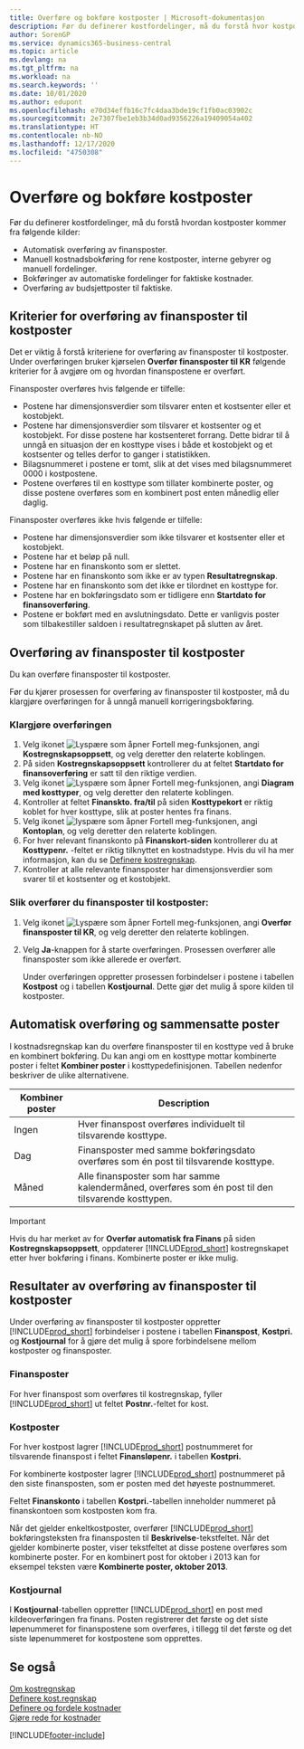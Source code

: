 ```yaml
---
title: Overføre og bokføre kostposter | Microsoft-dokumentasjon
description: Før du definerer kostfordelinger, må du forstå hvor kostposter kommer fra.
author: SorenGP
ms.service: dynamics365-business-central
ms.topic: article
ms.devlang: na
ms.tgt_pltfrm: na
ms.workload: na
ms.search.keywords: ''
ms.date: 10/01/2020
ms.author: edupont
ms.openlocfilehash: e70d34effb16c7fc4daa3bde19cf1fb0ac03902c
ms.sourcegitcommit: 2e7307fbe1eb3b34d0ad9356226a19409054a402
ms.translationtype: HT
ms.contentlocale: nb-NO
ms.lasthandoff: 12/17/2020
ms.locfileid: "4750308"
---
```

# <a name="transferring-and-posting-cost-entries"></a>Overføre og bokføre kostposter
Før du definerer kostfordelinger, må du forstå hvordan kostposter kommer fra følgende kilder:  

-   Automatisk overføring av finansposter.  
-   Manuell kostnadsbokføring for rene kostposter, interne gebyrer og manuell fordelinger.  
-   Bokføringer av automatiske fordelinger for faktiske kostnader.  
-   Overføring av budsjettposter til faktiske.

## <a name="criteria-for-transferring-general-ledger-entries-to-cost-entries"></a>Kriterier for overføring av finansposter til kostposter
Det er viktig å forstå kriteriene for overføring av finansposter til kostposter. Under overføringen bruker kjørselen **Overfør finansposter til KR** følgende kriterier for å avgjøre om og hvordan finanspostene er overført.  

Finansposter overføres hvis følgende er tilfelle:  

-   Postene har dimensjonsverdier som tilsvarer enten et kostsenter eller et kostobjekt.  
-   Postene har dimensjonsverdier som tilsvarer et kostsenter og et kostobjekt. For disse postene har kostsenteret forrang. Dette bidrar til å unngå en situasjon der en kosttype vises i både et kostobjekt og et kostsenter og telles derfor to ganger i statistikken.  
-   Bilagsnummeret i postene er tomt, slik at det vises med bilagsnummeret 0000 i kostpostene.  
-   Postene overføres til en kosttype som tillater kombinerte poster, og disse postene overføres som en kombinert post enten månedlig eller daglig.  

Finansposter overføres ikke hvis følgende er tilfelle:  

-   Postene har dimensjonsverdier som ikke tilsvarer et kostsenter eller et kostobjekt.  
-   Postene har et beløp på null.  
-   Postene har en finanskonto som er slettet.  
-   Postene har en finanskonto som ikke er av typen **Resultatregnskap**.  
-   Postene har en finanskonto som det ikke er tilordnet en kosttype for.  
-   Postene har en bokføringsdato som er tidligere enn **Startdato for finansoverføring**.  
-   Postene er bokført med en avslutningsdato. Dette er vanligvis poster som tilbakestiller saldoen i resultatregnskapet på slutten av året.

## <a name="transferring-general-ledger-entries-to-cost-entries"></a>Overføring av finansposter til kostposter
Du kan overføre finansposter til kostposter.  

Før du kjører prosessen for overføring av finansposter til kostposter, må du klargjøre overføringen for å unngå manuell korrigeringsbokføring.  

### <a name="to-prepare-the-transfer"></a>Klargjøre overføringen  

1.  Velg ikonet ![Lyspære som åpner Fortell meg-funksjonen](media/ui-search/search_small.png "Fortell hva du vil gjøre"), angi **Kostregnskapsoppsett**, og velg deretter den relaterte koblingen.  
2.  På siden **Kostregnskapsoppsett** kontrollerer du at feltet **Startdato for finansoverføring** er satt til den riktige verdien.  
3.  Velg ikonet ![Lyspære som åpner Fortell meg-funksjonen](media/ui-search/search_small.png "Fortell hva du vil gjøre"), angi **Diagram med kosttyper**, og velg deretter den relaterte koblingen.  
4.  Kontroller at feltet **Finanskto. fra/til** på siden **Kosttypekort** er riktig koblet for hver kosttype, slik at poster hentes fra finans.  
5.  Velg ikonet ![lyspære som åpner Fortell meg-funksjonen](media/ui-search/search_small.png "Fortell hva du vil gjøre"), angi **Kontoplan**, og velg deretter den relaterte koblingen.  
6.  For hver relevant finanskonto på **Finanskort-siden** kontrollerer du at **Kosttypenr.** -feltet er riktig tilknyttet en kostnadstype. Hvis du vil ha mer informasjon, kan du se [Definere kostregnskap](finance-set-up-cost-accounting.md).  
7.  Kontroller at alle relevante finansposter har dimensjonsverdier som svarer til et kostsenter og et kostobjekt.  

### <a name="to-transfer-general-ledger-entries-to-cost-entries"></a>Slik overfører du finansposter til kostposter:  
1.  Velg ikonet ![Lyspære som åpner Fortell meg-funksjonen](media/ui-search/search_small.png "Fortell hva du vil gjøre"), angi **Overfør finansposter til KR**, og velg deretter den relaterte koblingen.  
2.  Velg **Ja**-knappen for å starte overføringen. Prosessen overfører alle finansposter som ikke allerede er overført.  

    Under overføringen oppretter prosessen forbindelser i postene i tabellen **Kostpost** og i tabellen **Kostjournal**. Dette gjør det mulig å spore kilden til kostposter.

## <a name="automatic-transfer-and-combined-entries"></a>Automatisk overføring og sammensatte poster
I kostnadsregnskap kan du overføre finansposter til en kosttype ved å bruke en kombinert bokføring. Du kan angi om en kosttype mottar kombinerte poster i feltet **Kombiner poster** i kosttypedefinisjonen. Tabellen nedenfor beskriver de ulike alternativene.  

|Kombiner poster|Description|  
|---------------------|-----------------|  
|Ingen|Hver finanspost overføres individuelt til tilsvarende kosttype.|  
|Dag|Finansposter med samme bokføringsdato overføres som én post til tilsvarende kosttype.|  
|Måned|Alle finansposter som har samme kalendermåned, overføres som én post til den tilsvarende kosttypen.|  

> [!IMPORTANT]  
>  Hvis du har merket av for **Overfør automatisk fra Finans** på siden **Kostregnskapsoppsett**, oppdaterer [!INCLUDE[prod_short](includes/prod_short.md)] kostregnskapet etter hver bokføring i finans. Kombinerte poster er ikke mulig.

## <a name="results-of-transferring-general-ledger-entries-to-cost-entries"></a>Resultater av overføring av finansposter til kostposter
Under overføring av finansposter til kostposter oppretter [!INCLUDE[prod_short](includes/prod_short.md)] forbindelser i postene i tabellen **Finanspost**, **Kostpri.** og **Kostjournal** for å gjøre det mulig å spore forbindelsene mellom kostposter og finansposter.  

### <a name="general-ledger-entries"></a>Finansposter  
For hver finanspost som overføres til kostregnskap, fyller [!INCLUDE[prod_short](includes/prod_short.md)] ut feltet **Postnr.**-feltet for kost.  

### <a name="cost-entries"></a>Kostposter  
For hver kostpost lagrer [!INCLUDE[prod_short](includes/prod_short.md)] postnummeret for tilsvarende finanspost i feltet **Finansløpenr.** i tabellen **Kostpri.**  

For kombinerte kostposter lagrer [!INCLUDE[prod_short](includes/prod_short.md)] postnummeret på den siste finansposten, som er posten med det høyeste postnummeret.  

Feltet **Finanskonto** i tabellen **Kostpri.**-tabellen inneholder nummeret på finanskontoen som kostposten kom fra.  

Når det gjelder enkeltkostposter, overfører [!INCLUDE[prod_short](includes/prod_short.md)] bokføringsteksten fra finansposten til **Beskrivelse**-tekstfeltet. Når det gjelder kombinerte poster, viser tekstfeltet at disse postene overføres som kombinerte poster. For en kombinert post for oktober i 2013 kan for eksempel teksten være **Kombinerte poster, oktober 2013**.  

### <a name="cost-register"></a>Kostjournal  
I **Kostjournal**-tabellen oppretter [!INCLUDE[prod_short](includes/prod_short.md)] en post med kildeoverføringen fra finans. Posten registrerer det første og det siste løpenummeret for finanspostene som overføres, i tillegg til det første og det siste løpenummeret for kostpostene som opprettes.

## <a name="see-also"></a>Se også  
 [Om kostregnskap](finance-about-cost-accounting.md)   
 [Definere kost.regnskap](finance-set-up-cost-accounting.md)   
 [Definere og fordele kostnader](finance-define-and-allocate-costs.md)   
 [Gjøre rede for kostnader](finance-manage-cost-accounting.md)


[!INCLUDE[footer-include](includes/footer-banner.md)]